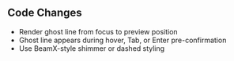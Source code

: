 ## Code Changes

- Render ghost line from focus to preview position
- Ghost line appears during hover, Tab, or Enter pre-confirmation
- Use BeamX-style shimmer or dashed styling
